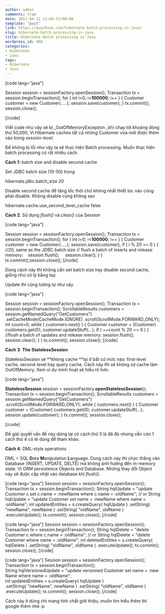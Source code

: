 ```yaml
---
author: admin
comments: true
date: 2011-04-12 11:04:51+00:00
template: "post"
link: https://quachson.com/hibernate-batch-processing-in-java/
slug: hibernate-batch-processing-in-java
title: Hibernate Batch processing in Java
wordpress_id: 488
categories:
- Hibernate
- Java
tags:
- Hibernate
- Java
---
```


[code lang="java"]

Session session = sessionFactory.openSession();
Transaction tx = session.beginTransaction();
for ( int i=0; i<<strong>100000</strong>; i++ ) {
Customer customer = new Customer(.....);
session.save(customer);
}
tx.commit();
session.close();

[/code]

Viết code như vậy sẽ bị _OutOfMemoryException _khi chạy tới khoảng dòng thứ 50,000, Vì Hibernate caches tất cả những Customer vừa mới được thêm vào trong _session-level._

Để không bị lỗi như vậy ta sẽ thực hiện Batch processing. Muốn thực hiện batch processing có rất nhiều cách.

**Cách 1:** batch size and disable second cache

Set JDBC batch size (10-50) trong

hibernate.jdbc.batch_size 20

Disable second cache để tăng tốc thôi chứ không nhất thiết lúc nào cũng phải disable. Không disable cũng không sao

hibernate.cache.use_second_level_cache false

**Cách 2**: Sử dụng _flush()_ và _clear()_ của Session

[code lang="java"]

Session session = sessionFactory.openSession();
Transaction tx = session.beginTransaction();
for ( int i=0; i<<strong>100000</strong>; i++ ) {
Customer customer = new Customer(.....);
session.save(customer);
if ( i % 20 == 0 ) { //20, same as the JDBC batch size
        // flush a batch of inserts and release memory:
        session.flush();
        session.clear();
}
}
tx.commit();session.close();
[/code]

Dùng cách này thì không cần set batch size hay disable second cache, giống như xử lý bằng tay.

Update thì cũng tương tự như vậy.

[code lang="java"]

Session session = sessionFactory.openSession();
Transaction tx = session.beginTransaction();
ScrollableResults customers = session.getNamedQuery("GetCustomers")
.setCacheMode(CacheMode.IGNORE)
.scroll(ScrollMode.FORWARD_ONLY);
int count=0;
while ( customers.next() ) {
Customer customer = (Customer) customers.get(0);
customer.updateStuff(...);
if ( ++count % 20 == 0 ) {
//flush a batch of updates and release memory:
session.flush();
session.clear();
}
}
tx.commit();
session.close();
[/code]



**Cách 3**: **The StatelessSession**

StatelessSession sẽ **không cache **lại ở bất cứ mức nào: first-level cache, second-level hay query cache. Cách này thì sẽ không sợ cache làm OutOfMemory. Xem ví dụ minh hoạt sẽ hiểu rõ hơn.

[code lang="java"]

<strong>StatelessSession </strong>session = sessionFactory.<strong>openStatelessSession</strong>();
Transaction tx = session.beginTransaction();
ScrollableResults customers = session.getNamedQuery("GetCustomers")
.scroll(ScrollMode.FORWARD_ONLY);
while ( customers.next() ) {
Customer customer = (Customer) customers.get(0);
customer.updateStuff(...);
session.update(customer);
}
tx.commit();
session.close();

[/code]

Để giải quyết vấn đề này dừng lại có cách thử 3 là đã đủ nhưng vẫn còn 1 cách thứ 4 có lẽ dùng để tham khảo.

**Cách 4**: DML-style operations

DML = SQL **D**ata **M**anipulation **L**anguage. Dùng cách này thì chọc thẳng vào Database (INSERT, UPDATE, DELTE) mà không ảnh hưởng đến in-memory state. Vì ORM persistence Objects and Database. Những thay đổi Object này sẽ được cập nhật vào database khi _flush()._

[code lang="java"]
Session session = sessionFactory.openSession();
Transaction tx = session.beginTransaction();
String hqlUpdate = "update Customer c set c.name = :newName where c.name = :oldName";
// or String hqlUpdate = "update Customer set name = :newName where name = :oldName";
int updatedEntities = s.createQuery( hqlUpdate )
     .setString( "newName", newName )
     .setString( "oldName", oldName )
     .executeUpdate();
tx.commit();
session.close();
[/code]

[code lang="java"]
Session session = sessionFactory.openSession();
Transaction tx = session.beginTransaction();
String hqlDelete = "delete Customer c where c.name = :oldName";
// or String hqlDelete = "delete Customer where name = :oldName";
int deletedEntities = s.createQuery( hqlDelete )
     .setString( "oldName", oldName )
     .executeUpdate();
tx.commit();
session.close();
[/code]

[code lang="java"]
Session session = sessionFactory.openSession();
Transaction tx = session.beginTransaction();
String hqlVersionedUpdate = "update versioned Customer set name = :newName where name = :oldName";
int updatedEntities = s.createQuery( hqlUpdate )
.setString( "newName", newName )
.setString( "oldName", oldName )
.executeUpdate();
tx.commit();
session.close();
[/code]

Cách này ít dùng chỉ mang tính chất giới thiệu, muốn tìm hiểu thêm thì google thêm nhé :p
